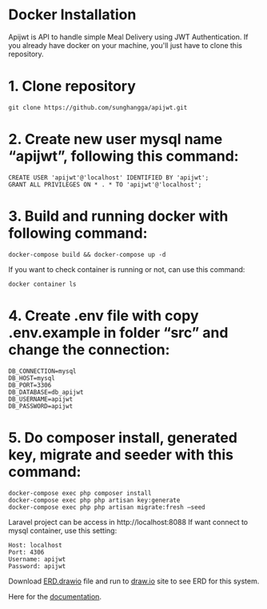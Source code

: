 # Docker Installation
Apijwt is API to handle simple Meal Delivery using JWT Authentication. If you already have docker on your machine, you'll just have to clone this repository.

# 1. Clone repository

```
git clone https://github.com/sunghangga/apijwt.git
```

# 2. Create new user mysql name “apijwt”, following this command:

```
CREATE USER 'apijwt'@'localhost' IDENTIFIED BY 'apijwt';
GRANT ALL PRIVILEGES ON * . * TO 'apijwt'@'localhost';
```

# 3. Build and running docker with following command:

```
docker-compose build && docker-compose up -d
```

If you want to check container is running or not, can use this command:

```
docker container ls
```

# 4. Create .env file with copy .env.example in folder “src” and change the connection:

```
DB_CONNECTION=mysql
DB_HOST=mysql
DB_PORT=3306
DB_DATABASE=db_apijwt
DB_USERNAME=apijwt
DB_PASSWORD=apijwt
```

# 5. Do composer install, generated key, migrate and seeder with this command:

```
docker-compose exec php composer install
docker-compose exec php php artisan key:generate
docker-compose exec php php artisan migrate:fresh –seed
```

Laravel project can be access in http://localhost:8088
If want connect to mysql container, use this setting:

```
Host: localhost
Port: 4306
Username: apijwt
Password: apijwt
```

Download [ERD.drawio](https://github.com/sunghangga/apijwt/blob/master/ERD.drawio) file and run to [draw.io](https://draw.io/) site to see ERD for this system.

Here for the [documentation](https://github.com/sunghangga/apijwt/blob/master/documentation.docx).
